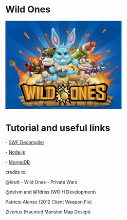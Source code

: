 # Wild Ones

![alt text](Wild_Ones_Playdom.jpg)

# Tutorial and useful links
<p>- <a href="https://github.com/jindrapetrik/jpexs-decompiler">SWF Decompiler</a></p>
<p>- <a href="http://nodejs.org/">Node.js</a></p>
<p>- <a href="https://www.mongodb.com/download-center?jmp=nav#community">MongoDB</a></p>

credits to:<p>
@krutt - Wild Ones - Private Wars<p>
@delvin and @1driss (WO:H Development)<p>
Patricio Alonso (2012 Client Weapon Fix)<p>
Ziverius (Haunted Mansion Map Design)<p>

